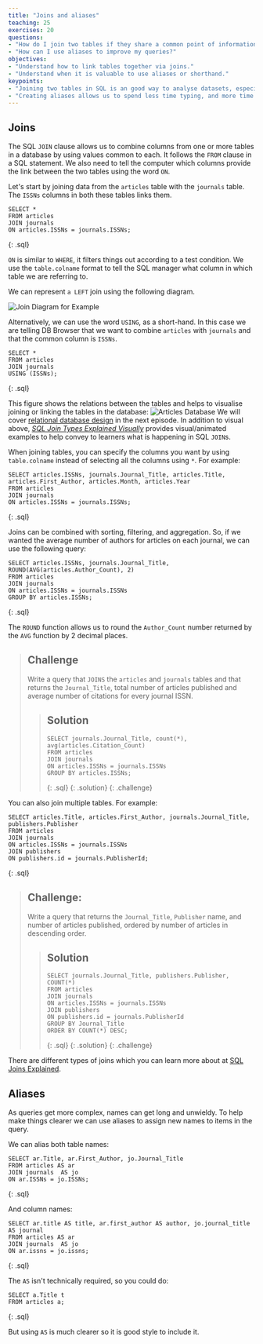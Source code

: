 ```yaml
---
title: "Joins and aliases"
teaching: 25
exercises: 20
questions:
- "How do I join two tables if they share a common point of information?"
- "How can I use aliases to improve my queries?"
objectives:
- "Understand how to link tables together via joins."
- "Understand when it is valuable to use aliases or shorthand."
keypoints:
- "Joining two tables in SQL is an good way to analyse datasets, especially when both datasets provide partial answers to questions you want to ask."
- "Creating aliases allows us to spend less time typing, and more time querying!"
---
```


## Joins

The SQL `JOIN` clause allows us to combine columns from one or more tables in a database by using values common to each. It follows the `FROM` clause in a SQL statement. We also need to tell the computer which columns provide the link between the two
tables using the word `ON`.  

Let's start by joining data from the `articles` table with the `journals` table. The `ISSNs` columns in both these tables links them.

~~~
SELECT *
FROM articles
JOIN journals
ON articles.ISSNs = journals.ISSNs;
~~~
{: .sql}

`ON` is similar to `WHERE`, it filters things out according to a test condition.  We use the `table.colname` format to tell the SQL manager what column in which table we are referring to.

We can represent `a LEFT` join using the following diagram.

![Join Diagram for Example](../assets/img/left-join-articles-journals_40.png)

Alternatively, we can use the word `USING`, as a short-hand.  In this case we are telling DB Browser that we want to combine `articles` with `journals` and that the common column is `ISSNs`.

~~~
SELECT *
FROM articles
JOIN journals
USING (ISSNs);
~~~
{: .sql}

This figure shows the relations between the tables and helps to visualise joining or linking the tables in the database:
![Articles Database](../assets/img/articles-erd-v02.png)
We will cover [relational database design](https://librarycarpentry.org/lc-sql/08-database-design/index.html) in the next episode. In addition to visual above, *[SQL Join Types Explained Visually](https://dataschool.com/how-to-teach-people-sql/sql-join-types-explained-visually/)* provides visual/animated examples to help convey to learners what is happening in SQL `JOIN`s.

When joining tables, you can specify the columns you want by using `table.colname` instead of selecting all the columns using `*`. For example:

~~~
SELECT articles.ISSNs, journals.Journal_Title, articles.Title, articles.First_Author, articles.Month, articles.Year
FROM articles
JOIN journals
ON articles.ISSNs = journals.ISSNs;
~~~
{: .sql}

Joins can be combined with sorting, filtering, and aggregation.  So, if we wanted the average number of authors for articles on each journal, we can use the following query:

~~~
SELECT articles.ISSNs, journals.Journal_Title, ROUND(AVG(articles.Author_Count), 2)
FROM articles
JOIN journals
ON articles.ISSNs = journals.ISSNs
GROUP BY articles.ISSNs;
~~~
{: .sql}

The `ROUND` function allows us to round the `Author_Count` number returned by the `AVG` function by 2 decimal places.

> ## Challenge
> Write a query that `JOINS` the `articles` and `journals` tables and that returns the `Journal_Title`, total number of articles published and average number of citations for every journal ISSN.
>
> > ## Solution
> > ~~~
> > SELECT journals.Journal_Title, count(*), avg(articles.Citation_Count)
> > FROM articles
> > JOIN journals
> > ON articles.ISSNs = journals.ISSNs
> > GROUP BY articles.ISSNs;
> > ~~~
> > {: .sql}
> {: .solution}
{: .challenge}

You can also join multiple tables. For example:

~~~
SELECT articles.Title, articles.First_Author, journals.Journal_Title, publishers.Publisher
FROM articles
JOIN journals
ON articles.ISSNs = journals.ISSNs
JOIN publishers
ON publishers.id = journals.PublisherId;
~~~
{: .sql}

> ## Challenge:
>
> Write a query that returns the `Journal_Title`, `Publisher` name, and number of
> articles published, ordered by number of articles in descending order.
>
> > ## Solution
> > ~~~
> > SELECT journals.Journal_Title, publishers.Publisher, COUNT(*)
> > FROM articles
> > JOIN journals
> > ON articles.ISSNs = journals.ISSNs
> > JOIN publishers
> > ON publishers.id = journals.PublisherId
> > GROUP BY Journal_Title
> > ORDER BY COUNT(*) DESC;
> > ~~~
> > {: .sql}
> {: .solution}
{: .challenge}

There are different types of joins which you can learn more about at [SQL Joins Explained](https://www.geeksforgeeks.org/sql-join-set-1-inner-left-right-and-full-joins/).


## Aliases

As queries get more complex, names can get long and unwieldy. To help make things clearer we can use aliases to assign new names to items in the query.

We can alias both table names:

~~~
SELECT ar.Title, ar.First_Author, jo.Journal_Title
FROM articles AS ar
JOIN journals  AS jo
ON ar.ISSNs = jo.ISSNs;
~~~
{: .sql}

And column names:

~~~
SELECT ar.title AS title, ar.first_author AS author, jo.journal_title AS journal
FROM articles AS ar
JOIN journals  AS jo
ON ar.issns = jo.issns;
~~~
{: .sql}

The `AS` isn't technically required, so you could do:

~~~
SELECT a.Title t
FROM articles a;
~~~
{: .sql}

But using `AS` is much clearer so it is good style to include it.
